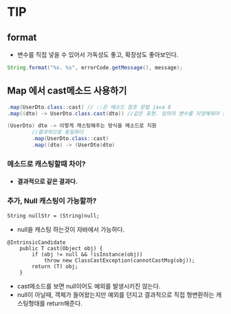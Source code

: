 # TIP

## format
- 변수를 직접 넣을 수 있어서 가독성도 좋고, 확장성도 좋아보인다.
```java
String.format("%s. %s", errorCode.getMessage(), message);
```


## Map 에서 cast메소드 사용하기
```java
.map(UserDto.class::cast) // ::은 메소드 참조 문법 java 8
.map((dto) -> UserDto.class.cast(dto)) //같은 표현. 임의의 변수를 지정해줘야 한다.'dto'
```
```java
(UserDto) dto -> 이렇게 캐스팅해주는 방식을 메소드로 지원
        //결과적으로 동일하다
        .map(UserDto.class::cast)
        .map((dto) -> (UserDto)dto)
```
### 메소드로 캐스팅할때 차이?
- #### 결과적으로 같은 결과다.

### 추가, Null 캐스팅이 가능할까?
`String nullStr = (String)null;`
 - null을 캐스팅 하는것이 자바에서 가능하다.
```
@IntrinsicCandidate
    public T cast(Object obj) {
        if (obj != null && !isInstance(obj))
            throw new ClassCastException(cannotCastMsg(obj));
        return (T) obj;
    }
```
- cast메소드를 보면 null이어도 예외를 발생시키진 않는다.
- null이 아닐때, 객체가 들어왔는지만 예외를 던지고 결과적으로 직접 형변환하는 캐스팅형태를 return해준다.